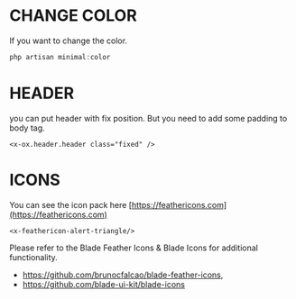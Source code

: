 # CHANGE COLOR

If you want to change the color. 

```php
php artisan minimal:color
```

# HEADER

you can put header with fix position. But you need to add some padding to body tag.

```blade
<x-ox.header.header class="fixed" />
```

# ICONS

You can see the icon pack here [https://feathericons.com](https://feathericons.com) 

```blade
<x-feathericon-alert-triangle/>
```

Please refer to the Blade Feather Icons & Blade Icons for additional functionality.

- https://github.com/brunocfalcao/blade-feather-icons, 
- https://github.com/blade-ui-kit/blade-icons
